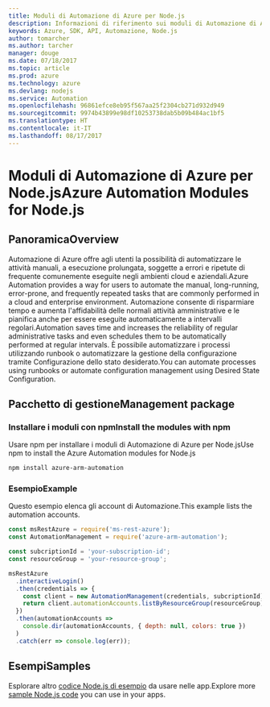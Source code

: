 ```yaml
---
title: Moduli di Automazione di Azure per Node.js
description: Informazioni di riferimento sui moduli di Automazione di Azure per Node.js
keywords: Azure, SDK, API, Automazione, Node.js
author: tomarcher
ms.author: tarcher
manager: douge
ms.date: 07/18/2017
ms.topic: article
ms.prod: azure
ms.technology: azure
ms.devlang: nodejs
ms.service: Automation
ms.openlocfilehash: 96861efce8eb95f567aa25f2304cb271d932d949
ms.sourcegitcommit: 9974b43899e98df10253738dab5b09b484ac1bf5
ms.translationtype: HT
ms.contentlocale: it-IT
ms.lasthandoff: 08/17/2017
---
```

# <a name="azure-automation-modules-for-nodejs"></a><span data-ttu-id="6e541-104">Moduli di Automazione di Azure per Node.js</span><span class="sxs-lookup"><span data-stu-id="6e541-104">Azure Automation Modules for Node.js</span></span>

## <a name="overview"></a><span data-ttu-id="6e541-105">Panoramica</span><span class="sxs-lookup"><span data-stu-id="6e541-105">Overview</span></span>

<span data-ttu-id="6e541-106">Automazione di Azure offre agli utenti la possibilità di automatizzare le attività manuali, a esecuzione prolungata, soggette a errori e ripetute di frequente comunemente eseguite negli ambienti cloud e aziendali.</span><span class="sxs-lookup"><span data-stu-id="6e541-106">Azure Automation provides a way for users to automate the manual, long-running, error-prone, and frequently repeated tasks that are commonly performed in a cloud and enterprise environment.</span></span> <span data-ttu-id="6e541-107">Automazione consente di risparmiare tempo e aumenta l'affidabilità delle normali attività amministrative e le pianifica anche per essere eseguite automaticamente a intervalli regolari.</span><span class="sxs-lookup"><span data-stu-id="6e541-107">Automation saves time and increases the reliability of regular administrative tasks and even schedules them to be automatically performed at regular intervals.</span></span> <span data-ttu-id="6e541-108">È possibile automatizzare i processi utilizzando runbook o automatizzare la gestione della configurazione tramite Configurazione dello stato desiderato.</span><span class="sxs-lookup"><span data-stu-id="6e541-108">You can automate processes using runbooks or automate configuration management using Desired State Configuration.</span></span>

## <a name="management-package"></a><span data-ttu-id="6e541-109">Pacchetto di gestione</span><span class="sxs-lookup"><span data-stu-id="6e541-109">Management package</span></span>

### <a name="install-the-modules-with-npm"></a><span data-ttu-id="6e541-110">Installare i moduli con npm</span><span class="sxs-lookup"><span data-stu-id="6e541-110">Install the modules with npm</span></span>

<span data-ttu-id="6e541-111">Usare npm per installare i moduli di Automazione di Azure per Node.js</span><span class="sxs-lookup"><span data-stu-id="6e541-111">Use npm to install the Azure Automation modules for Node.js</span></span>

```bash
npm install azure-arm-automation
```

### <a name="example"></a><span data-ttu-id="6e541-112">Esempio</span><span class="sxs-lookup"><span data-stu-id="6e541-112">Example</span></span>

<span data-ttu-id="6e541-113">Questo esempio elenca gli account di Automazione.</span><span class="sxs-lookup"><span data-stu-id="6e541-113">This example lists the automation accounts.</span></span>

```javascript
const msRestAzure = require('ms-rest-azure');
const AutomationManagement = require('azure-arm-automation');

const subcriptionId = 'your-subscription-id';
const resourceGroup = 'your-resource-group';

msRestAzure
  .interactiveLogin()
  .then(credentials => {
    const client = new AutomationManagement(credentials, subcriptionId);
    return client.automationAccounts.listByResourceGroup(resourceGroup);
  })
  .then(automationAccounts =>
    console.dir(automationAccounts, { depth: null, colors: true })
  )
  .catch(err => console.log(err));

```

## <a name="samples"></a><span data-ttu-id="6e541-114">Esempi</span><span class="sxs-lookup"><span data-stu-id="6e541-114">Samples</span></span>

<span data-ttu-id="6e541-115">Esplorare altro [codice Node.js di esempio](https://azure.microsoft.com/resources/samples/?platform=nodejs) da usare nelle app.</span><span class="sxs-lookup"><span data-stu-id="6e541-115">Explore more [sample Node.js code](https://azure.microsoft.com/resources/samples/?platform=nodejs) you can use in your apps.</span></span>
